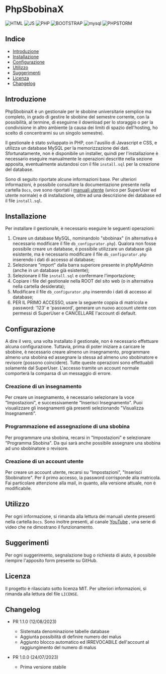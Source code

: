 # PhpSbobinaX
![HTML](https://img.shields.io/badge/HTML-239120?style=for-the-badge&logo=html5&logoColor=white)
![JS](https://img.shields.io/badge/JavaScript-F7DF1E?style=for-the-badge&logo=javascript&logoColor=black)
![PHP](https://img.shields.io/badge/PHP-777BB4?style=for-the-badge&logo=php&logoColor=white)
![BOOTSTRAP](https://img.shields.io/badge/Bootstrap-563D7C?style=for-the-badge&logo=bootstrap&logoColor=white)
![mysql](https://img.shields.io/badge/MySQL-00000F?style=for-the-badge&logo=mysql&logoColor=white)
![PHPSTORM](https://img.shields.io/badge/PhpStorm-000000.svg?style=for-the-badge&logo=PhpStorm&logoColor=white)

## Indice
- [Introduzione](##Introduzione)
- [Installazione](#installazione)
- [Configurazione](#configurazione)
- [Utilizzo](#utilizzo)
- [Suggerimenti](#suggerimenti)
- [Licenza](#licenza)
- [Changelog](#changelog)

## Introduzione
PhpSbobinaX è un gestionale per le sbobine universitarie semplice ma completo, in grado di
gestire le sbobine del semestre corrente, con la possibilità, al termine, di eseguirne
il download per lo storaggio o per la condivisione in altro ambiente (a causa dei limiti di spazio
dell'hosting, ho scelto di concentrarmi su un singolo semestre).

Il gestionale è stato sviluppato in PHP, con l'ausilio di Javascript e CSS, e utilizza un database
MySQL per la memorizzazione dei dati. Sfortunatamente, non è disponibile un installer, quindi
per l'installazione è necessario eseguire manualmente le operazioni descritte nella sezione apposita,
eventualmente aiutandosi con il file `install.sql` per la creazione del database.

Sono di seguito riportate alcune informazioni base. Per ulteriori informazioni, è possibile consultare
la documentazione presente nella cartella `Docs`, ove sono riportati i [manuali utente](Docs/Manuale.pdf) (unico per 
SuperUser ed utente normale) e di installazione, oltre ad una descrizione dei database ed il file `install.sql`.


## Installazione
Per installare il gestionale, è necessario eseguire le seguenti operazioni:
1. Creare un database MySQL, nominandolo "sbobinax" (in alternativa è necessario modificare il file `db_configurator.php`).
Qualora non fosse possibile creare un database, è possibile utilizzare un database già esistente, ma è necessario
modificare il file `db_configurator.php` inserendo i dati di accesso al database;
2. Selezionare "import" dalla barra superiore presente in phpMyAdmin (anche in un database già esistente);
3. Selezionare il file `install.sql` e confermare l'importazione;
4. Copiare i file del gestionale nella ROOT del sito web (o in alternativa nella cartella desiderata);
5. Modificare il file `db_configurator.php` inserendo i dati di accesso al database;
6. PER IL PRIMO ACCESSO, usare la seguente coppia di matricola e password: '123' e 'password', generare un nuovo
account utente con permessi di SuperUser e CANCELLARE l'account di default.


## Configurazione
A dire il vero, una volta installato il gestionale, non è necessario effettuare alcuna configurazione.
Tuttavia, prima di poter iniziare a caricare le sbobine, è necessario creare almeno un insegnamento,
programmare almeno una sbobina ed assegnare la stessa ad almeno uno sbobinatore e revisore (possono coincidere).
Tutte queste operazioni sono effettuabili solamente dal SuperUser. L'accesso tramite un account normale comporterà
la comparsa di un messaggio di errore.

### Creazione di un insegnamento
Per creare un insegnamento, è necessario selezionare la voce "Impostazioni", e successivamente "Inserisci Insegnamento".
Puoi visualizzare gli insegnamenti già presenti selezionando "Visualizza Insegnamenti".

### Programmazione ed assegnazione di una sbobina
Per programmare una sbobina, recarsi in "Impostazioni" e selezionare "Programma Sbobina". 
Da qui sarà anche possibile assegnare una sbobina ad uno sbobinatore o revisore.


### Creazione di un account utente
Per creare un account utente, recarsi su "Impostazioni", "Inserisci Sbobinatore". Per il primo accesso, la password 
corrisponde alla matricola. Fai particolare attenzione alla mail, in quanto, alla versione attuale, non è modificabile.


## Utilizzo
Per ogni informazione, si rimanda alla lettura dei manuali utente presenti nella cartella `Docs`. Sono inoltre presenti, al canale [YouTube](https://www.youtube.com/@devdeleli) , una serie di video che ne dimostrano il funzionamento.

## Suggerimenti
Per ogni suggerimento, segnalazione bug o richiesta di aiuto, è possibile riempire l'apposito form presente
su GitHub.


## Licenza
Il progetto è rilasciato sotto licenza MIT. Per ulteriori informazioni, si rimanda alla lettura del file `LICENSE`.


## Changelog

- PR 1.1.0 (12/08/2023)
  - Sistemata denominazione tabelle database
  - Aggiunta possibilità di definire numero dei malus
  - Aggiunto blocco automatico ed IRREVOCABILE dell'account al raggiungimento del numero di malus

- PR 1.0.0 (24/07/2023)
  - Prima versione stabile







